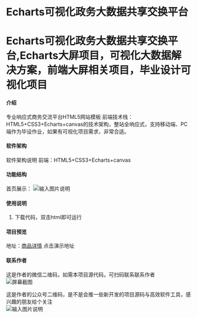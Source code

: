 # Echarts可视化政务大数据共享交换平台
# Echarts可视化政务大数据共享交换平台,Echarts大屏项目，可视化大数据解决方案，前端大屏相关项目，毕业设计可视化项目

#### 介绍
专业响应式商务交流平台HTML5网站模板
前端技术栈：HTML5+CSS3+Echarts+canvas的技术架构，整站全响应式，支持移动端、PC端作为毕设作业，如果有可视化项目需求，非常合适。


#### 软件架构
软件架构说明
前端：HTML5+CSS3+Echarts+canvas

#### 功能结构
首页展示：
![输入图片说明](https://foruda.gitee.com/images/1686826805564013764/ca9cde26_12344531.png "屏幕截图")


#### 使用说明
1. 下载代码，双击html即可运行
 

#### 项目预览
地址：[商品详情](https://www.xunmaw.com/shop/detail/1669261716848652289)
点击演示地址 


#### 联系作者
这是作者的微信二维码，如需本项目源代码，可扫码联系联系作者  
![](https://foruda.gitee.com/images/1686826851999260326/d996a0dd_12344531.png "屏幕截图")


这是作者的公众号二维码，是不是会推一些新开发的项目源码与高效软件工具，感兴趣的朋友给个关注  
![输入图片说明](https://foruda.gitee.com/images/1686826862167921943/d3d0f854_12344531.png "屏幕截图")